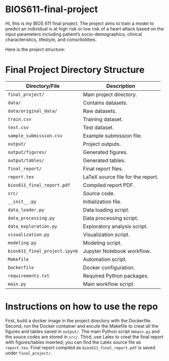 # BIOS611-final-project
Hi, this is my BIOS 611 final project. The project aims to train a model to predict an individual is at high risk or low risk of a heart attack 
based on the input parameters including patient’s socio-demographics, clinical  characteristics, lifestyle, and comorbidities.

Here is the project structure:
# Final Project Directory Structure
| Directory/File               | Description                           |
|------------------------------|---------------------------------------|
| `final_project/`             | Main project directory.              |
| `data/`                      | Contains datasets.                   |
| `data/original_data/`        | Raw datasets.                        |
| `train.csv`                  | Training dataset.                    |
| `test.csv`                   | Test dataset.                        |
| `sample_submission.csv`      | Example submission file.             |
| `output/`                    | Project outputs.                     |
| `output/figures/`            | Generated figures.                   |
| `output/tables/`             | Generated tables.                    |
| `final_report/`              | Final report files.                  |
| `report.tex`                 | LaTeX source file for the report.    |
| `bios611_final_report.pdf`   | Compiled report PDF.                 |
| `src/`                       | Source code.                         |
| `__init__.py`                | Initialization file.                 |
| `data_loader.py`             | Data loading script.                 |
| `data_processing.py`         | Data processing script.              |
| `data_exploration.py`        | Exploratory analysis script.         |
| `visualization.py`           | Visualization script.                |
| `modeling.py`                | Modeling script.                     |
| `bios611_final_project.ipynb`| Jupyter Notebook workflow.           |
| `Makefile`                   | Automation script.                   |
| `Dockerfile`                 | Docker configuration.                |
| `requirements.txt`           | Required Python packages.            |
| `main.py`                    | Main workflow script.                |

# Instructions on how to use the repo
First, build a docker image in the project directory with the Dockerfile. 
Second, run the Docker container and excute the Makefile to creat all the figures and tables saved in `output/`.
The main Python script is`main.py` and the souce codes are stored in `src/`. 
Third, use Latex to creat the final report with figures/tables inserted; you can find the Latex source file as `report.tex`. 
Final report compiled as `bios611_final_report.pdf` is saved under `final_project/`.
